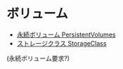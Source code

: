 # ボリューム

- [永続ボリューム PersistentVolumes](https://kubernetes.io/docs/concepts/storage/persistent-volumes/)
- [ストレージクラス StorageClass](https://kubernetes.io/docs/concepts/storage/storage-classes/)

(永続ボリューム要求?)